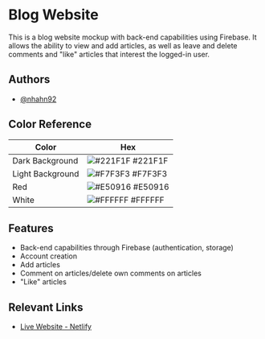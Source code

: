 # Blog Website

This is a blog website mockup with back-end capabilities using Firebase. It allows the ability to view and add articles, as well as leave and delete comments and "like" articles that interest the logged-in user.
## Authors

- [@nhahn92](https://github.com/nhahn92)
## Color Reference

| Color             | Hex                                                                |
| ----------------- | ------------------------------------------------------------------ |
| Dark Background | ![#221F1F](https://via.placeholder.com/10/221F1F?text=+) #221F1F |
| Light Background | ![#F7F3F3](https://via.placeholder.com/10/F7F3F3?text=+) #F7F3F3 |
| Red | ![#E50916](https://via.placeholder.com/10/E50916?text=+) #E50916 |
| White | ![#FFFFFF](https://via.placeholder.com/10/FFFFFF?text=+) #FFFFFF |

## Features

- Back-end capabilities through Firebase (authentication, storage)
- Account creation
- Add articles
- Comment on articles/delete own comments on articles
- "Like" articles

## Relevant Links

- [Live Website - Netlify](nicole-blog-website.netlify.app)